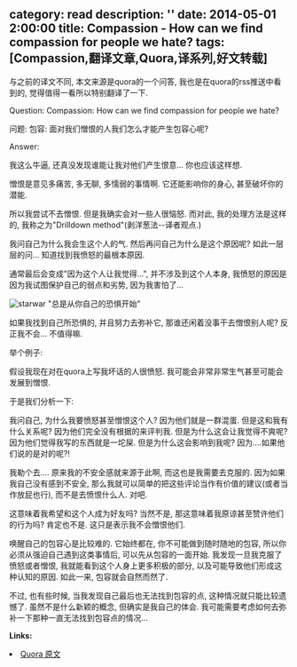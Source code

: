 category: read
description: ''
date: 2014-05-01 2:00:00
title: Compassion - How can we find compassion for people we hate?
tags: [Compassion,翻译文章,Quora,译系列,好文转载]
---

与之前的译文不同, 本文来源是quora的一个问答, 我也是在quora的rss推送中看到的, 觉得值得一看所以特别翻译了一下.

Question: Compassion: How can we find compassion for people we hate?

问题: 包容: 面对我们憎恨的人我们怎么才能产生包容心呢?

Answer:

我这么牛逼, 还真没发现谁能让我对他们产生恨意... 你也应该这样想.

憎恨是意见多痛苦, 多无聊, 多懦弱的事情啊. 它还能影响你的身心, 甚至破坏你的潜能.

所以我尝试不去憎恨. 但是我确实会对一些人很恼怒. 而对此, 我的处理方法是这样的, 我称之为"Drilldown method"(剥洋葱法--译者观点.)

我问自己为什么我会生这个人的气. 然后再问自己为什么是这个原因呢? 如此一层层的问... 知道找到我愤怒的最根本原因.

通常最后会变成"因为这个人让我觉得...", 并不涉及到这个人本身, 我愤怒的原因是因为我试图保护自己的弱点和劣势, 因为我害怕了...

<img src="http://qph.is.quoracdn.net/main-qimg-fd2890bbc3a172c734eb66037f55a511?convert_to_webp=true" alt="starwar">
"总是从你自己的恐惧开始"

如果我找到自己所恐惧的, 并且努力去弥补它, 那谁还闲着没事干去憎恨别人呢? 反正我不会... 不值得嘛.

举个例子:

假设我现在对在quora上写我坏话的人很愤怒. 我可能会非常非常生气甚至可能会发展到憎恨.

于是我们分析一下:

我问自己, 为什么我要愤怒甚至憎恨这个人? 因为他们就是一群混蛋. 但是这和我有什么关系呢? 因为他们完全没有根据的来评判我. 但是为什么这会让我觉得不爽呢? 因为他们觉得我写的东西就是一坨屎. 但是为什么这会影响到我呢? 因为....如果他们说的是对的呢?!

我勒个去.... 原来我的不安全感就来源于此啊, 而这也是我需要去克服的. 因为如果我自己没有感到不安全, 那么我就可以简单的把这些评论当作有价值的建议(或者当作放屁也行), 而不是去愤恨什么人. 对吧.

这意味着我希望和这个人成为好友吗? 当然不是, 那这意味着我原谅甚至赞许他们的行为吗? 肯定也不是. 这只是表示我不会憎恨他们.

唤醒自己的包容心是比较难的. 它始终都在, 你不可能做到随时随地的包容, 所以你必须从强迫自己遇到这类事情后, 可以先从包容的一面开始. 我发现一旦我克服了愤怒或者憎恨, 我就能看到这个人身上更多积极的部分, 以及可能导致他们形成这种认知的原因. 如此一来, 包容就会自然而然了.

不过, 也有些时候, 当我发现自己最后也无法找到包容的点, 这种情况就只能比较遗憾了.
虽然不是什么新颖的概念, 但确实是我自己的体会. 我可能需要考虑如何去弥补一下那种一直无法找到包容点的情况...

<strong>Links:</strong>
<li><a href="http://www.quora.com/Compassion/How-can-we-find-compassion-for-people-we-hate" target="_blank">Quora 原文</a></li>

